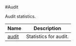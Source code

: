 #Audit

Audit statistics.


<table><thead><tr><th>Name</th><th>Description</th></tr></thead><tbody><tr><td><a href=".././audit/audit/">audit</a></td><td>Statistics for audit.</td></tr></tbody></table>
